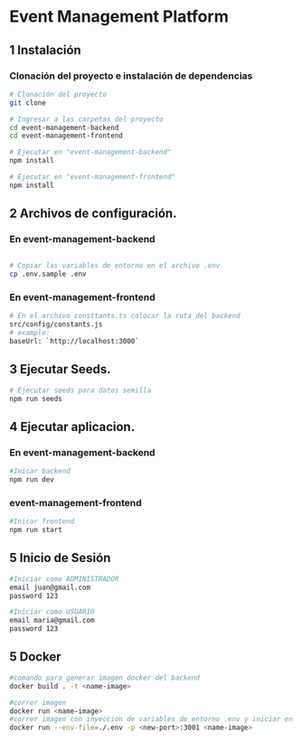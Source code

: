 # Event Management Platform

## 1 Instalación

### Clonación del proyecto e instalación de dependencias

```bash
# Clonación del proyecto
git clone 

# Ingresar a las carpetas del proyecto
cd event-management-backend
cd event-management-frontend

# Ejecutar en "event-management-backend"
npm install

# Ejecutar en "event-management-frontend"
npm install
```

## 2 Archivos de configuración.

### En event-management-backend

```bash

# Copiar las variables de entorno en el archivo .env
cp .env.sample .env

```

### En event-management-frontend

```bash
# En el archivo consttants.ts colocar la ruta del backend
src/config/constants.js
# example: 
baseUrl: `http://localhost:3000`

```
## 3 Ejecutar Seeds.

```bash
# Ejecutar seeds para datos semilla
npm run seeds
```

## 4 Ejecutar aplicacion.

### En event-management-backend

```bash
#Inicar backend
npm run dev
```

### event-management-frontend

```bash
#Inicar frontend
npm run start
```

## 5 Inicio de Sesión

```bash
#Iniciar como ADMINISTRADOR
email juan@gmail.com 
password 123
```

```bash
#Iniciar como USUARIO
email maria@gmail.com
password 123
```

## 5 Docker

```bash
#comando para generar imagen docker del backend
docker build . -t <name-image>
```

```bash
#correr imagen
docker run <name-image>
#correr imagen con inyeccion de variables de entorno .env y iniciar en un nuevo puerto 
docker run --env-file=./.env -p <new-port>:3001 <name-image>
```
